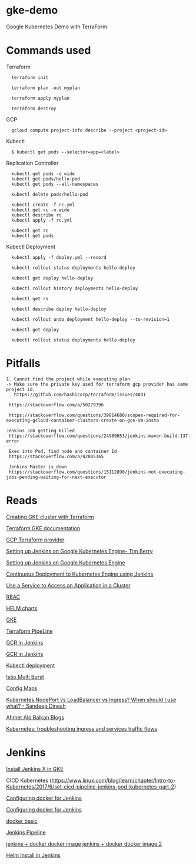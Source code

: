 # gke-demo
Google Kubernetes Demo with TerraForm

# Commands used
  Terraform
  
      terraform init

      terraform plan -out myplan

      terraform apply myplan
      
      terraform destroy

  GCP
      
      gcloud compute project-info describe --project <project-id>
      
  Kubectl
      
      $ kubectl get pods --selector=app=<label>
      
   Replication Controller
      
      kubectl get pods -o wide
      kubectl get pods/hello-pod
      kubectl get pods --all-namespaces

      kubectl delete pods/hello-pod

      kubectl create -f rc.yml
      kubectl get rc -o wide
      kubectl describe rc
      kubectl apply -f rc.yml

      kubectl get rc
      kubectl get pods
      
   Kubectl Deployment
   
      kubectl apply -f deploy.yml --record

      kubectl rollout status deployments hello-deploy

      kubectl get deploy hello-deploy

      kubectl rollout history deployments hello-deploy

      kubectl get rs

      kubectl describe deploy hello-deploy

      kubectl rollout undo deployment hello-deploy --to-revision=1

      kubectl get deploy

      kubectl rollout status deployments hello-deploy
      
      
# Pitfalls
    1. Cannot find the project while executing plan
    -> Make sure the private key used for terraform gcp provider has same project id.
       https://github.com/hashicorp/terraform/issues/4031
   
     https://stackoverflow.com/a/50279396
     
     https://stackoverflow.com/questions/39814680/scopes-required-for-executing-gcloud-container-clusters-create-on-gce-vm-insta
    
    Jenkins Job getting killed
     https://stackoverflow.com/questions/24989653/jenkins-maven-build-137-error
     
     Exec into Pod, find node and container Id
     https://stackoverflow.com/a/42805365
     
     Jenkins Master is down
     https://stackoverflow.com/questions/15112890/jenkins-not-executing-jobs-pending-waiting-for-next-executor
     

# Reads
[Creating GKE cluster with Terraform](https://medium.com/@timhberry/learn-terraform-by-deploying-a-google-kubernetes-engine-cluster-a29071d9a6c2)

[Terraform GKE documentation](https://www.terraform.io/docs/providers/google/r/container_cluster.html)

[GCP Terraform provider](https://www.terraform.io/docs/providers/google/index.html)

[Setting up Jenkins on Google Kubernetes Engine- Tim Berry](https://medium.com/@timhberry/deploy-jenkins-to-google-kubernetes-engine-with-helm-60e0a4d7de93)

[Setting up Jenkins on Google Kubernetes Engine](https://cloud.google.com/solutions/jenkins-on-kubernetes-engine-tutorial)

[Continuous Deployment to Kubernetes Engine using Jenkins](https://cloud.google.com/solutions/continuous-delivery-jenkins-kubernetes-engine)

[Use a Service to Access an Application in a Cluster](https://kubernetes.io/docs/tasks/access-application-cluster/service-access-application-cluster/)

[RBAC](https://kubernetes.io/docs/reference/access-authn-authz/rbac/)

[HELM charts](https://github.com/helm/charts/tree/master/stable)

[GKE](https://medium.com/@timhberry/deploy-a-highly-available-shared-storage-service-in-google-kubernetes-engine-with-regional-bbc87276c8ea)

[Terraform PipeLine](https://medium.com/@timhberry/terraform-pipelines-in-jenkins-47267129ff06)

[GCR in Jenkins](https://itnext.io/setup-jenkins-with-google-container-registry-2f8d39aaa275)

[GCR in Jenkins](https://medium.com/google-cloud/how-to-push-docker-image-to-google-container-registry-gcr-through-jenkins-job-52b9d5ce9f7f)

[Kubectl deployment](https://cloud.google.com/kubernetes-engine/docs/tutorials/http-balancer)

[Istio Multi Burst](https://codelabs.developers.google.com/codelabs/istio-multi-burst/?source=post_page---------------------------#2)

[Config Maps](https://dzone.com/articles/configuring-spring-boot-on-kubernetes-with-configm)

[Kubernetes NodePort vs LoadBalancer vs Ingress? When should I use what? - Sandeep Dinesh](https://medium.com/google-cloud/kubernetes-nodeport-vs-loadbalancer-vs-ingress-when-should-i-use-what-922f010849e0)

[Ahmet Alp Balkan Blogs](https://medium.com/@ahmetb)

[Kubernetes: troubleshooting ingress and services traffic flows](https://medium.com/@ManagedKube/kubernetes-troubleshooting-ingress-and-services-traffic-flows-547ea867b120)




# Jenkins 
[Install Jenkins X in GKE](https://jenkins-x.io/getting-started/jenkins-x-gke-install-with-bot/)

CICD  Kubernetes (https://www.linux.com/blog/learn/chapter/Intro-to-Kubernetes/2017/6/set-cicd-pipeline-jenkins-pod-kubernetes-part-2)

[Configuring docker for Jenkins](https://devopscube.com/jenkins-master-build-slaves-docker-container/)

[Configuring docker for Jenkins](https://medium.com/@elisegev/build-create-docker-images-continuously-with-jenkins-b64dc717e8f1)

[docker basic](https://docs.docker.com/articles/basics/)

[Jenkins Pipeline](https://www.youtube.com/watch?v=W-kCSO2YyVE)

[jenkins + docker docker image](https://github.com/shazChaudhry/docker-jenkins.git)
[jenkins + docker docker image 2](https://github.com/cognitiaclaeves/docker-jenkins2-dkr/blob/master/Dockerfile)

[Helm Install in Jenkins](https://github.com/camptocamp/jenkins-lib-helm/blob/master/src/com/camptocamp/Helm.groovy)
